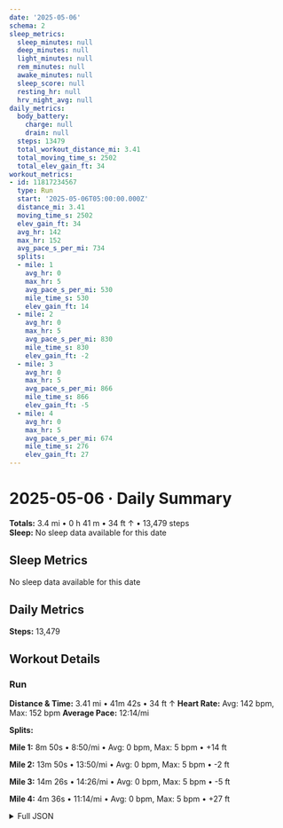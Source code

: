 ```yaml
---
date: '2025-05-06'
schema: 2
sleep_metrics:
  sleep_minutes: null
  deep_minutes: null
  light_minutes: null
  rem_minutes: null
  awake_minutes: null
  sleep_score: null
  resting_hr: null
  hrv_night_avg: null
daily_metrics:
  body_battery:
    charge: null
    drain: null
  steps: 13479
  total_workout_distance_mi: 3.41
  total_moving_time_s: 2502
  total_elev_gain_ft: 34
workout_metrics:
- id: 11817234567
  type: Run
  start: '2025-05-06T05:00:00.000Z'
  distance_mi: 3.41
  moving_time_s: 2502
  elev_gain_ft: 34
  avg_hr: 142
  max_hr: 152
  avg_pace_s_per_mi: 734
  splits:
  - mile: 1
    avg_hr: 0
    max_hr: 5
    avg_pace_s_per_mi: 530
    mile_time_s: 530
    elev_gain_ft: 14
  - mile: 2
    avg_hr: 0
    max_hr: 5
    avg_pace_s_per_mi: 830
    mile_time_s: 830
    elev_gain_ft: -2
  - mile: 3
    avg_hr: 0
    max_hr: 5
    avg_pace_s_per_mi: 866
    mile_time_s: 866
    elev_gain_ft: -5
  - mile: 4
    avg_hr: 0
    max_hr: 5
    avg_pace_s_per_mi: 674
    mile_time_s: 276
    elev_gain_ft: 27
---
```

# 2025-05-06 · Daily Summary
**Totals:** 3.4 mi • 0 h 41 m • 34 ft ↑ • 13,479 steps  
**Sleep:** No sleep data available for this date

## Sleep Metrics
No sleep data available for this date

## Daily Metrics
**Steps:** 13,479

## Workout Details
### Run
**Distance & Time:** 3.41 mi • 41m 42s • 34 ft ↑
**Heart Rate:** Avg: 142 bpm, Max: 152 bpm
**Average Pace:** 12:14/mi

**Splits:**

**Mile 1:** 8m 50s • 8:50/mi • Avg: 0 bpm, Max: 5 bpm • +14 ft

**Mile 2:** 13m 50s • 13:50/mi • Avg: 0 bpm, Max: 5 bpm • -2 ft

**Mile 3:** 14m 26s • 14:26/mi • Avg: 0 bpm, Max: 5 bpm • -5 ft

**Mile 4:** 4m 36s • 11:14/mi • Avg: 0 bpm, Max: 5 bpm • +27 ft



<details>
<summary>Full JSON</summary>

```json
{
  "date": "2025-05-06",
  "schema": 2,
  "sleep_metrics": {
    "sleep_minutes": null,
    "deep_minutes": null,
    "light_minutes": null,
    "rem_minutes": null,
    "awake_minutes": null,
    "sleep_score": null,
    "resting_hr": null,
    "hrv_night_avg": null
  },
  "daily_metrics": {
    "body_battery": {
      "charge": null,
      "drain": null
    },
    "steps": 13479,
    "total_workout_distance_mi": 3.41,
    "total_moving_time_s": 2502,
    "total_elev_gain_ft": 34
  },
  "workout_metrics": [
    {
      "id": 11817234567,
      "type": "Run",
      "start": "2025-05-06T05:00:00.000Z",
      "distance_mi": 3.41,
      "moving_time_s": 2502,
      "elev_gain_ft": 34,
      "avg_hr": 142,
      "max_hr": 152,
      "avg_pace_s_per_mi": 734,
      "splits": [
        {
          "mile": 1,
          "avg_hr": 0,
          "max_hr": 5,
          "avg_pace_s_per_mi": 530,
          "mile_time_s": 530,
          "elev_gain_ft": 14
        },
        {
          "mile": 2,
          "avg_hr": 0,
          "max_hr": 5,
          "avg_pace_s_per_mi": 830,
          "mile_time_s": 830,
          "elev_gain_ft": -2
        },
        {
          "mile": 3,
          "avg_hr": 0,
          "max_hr": 5,
          "avg_pace_s_per_mi": 866,
          "mile_time_s": 866,
          "elev_gain_ft": -5
        },
        {
          "mile": 4,
          "avg_hr": 0,
          "max_hr": 5,
          "avg_pace_s_per_mi": 674,
          "mile_time_s": 276,
          "elev_gain_ft": 27
        }
      ]
    }
  ]
}
```
</details>
